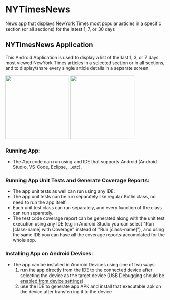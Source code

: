 # NYTimesNews
News app that displays NewYork Times most popular articles in a specific section (or all sections) for the latest 1, 7, or 30 days

## NYTimesNews Application
This Android Application is used to display a list of the last 1, 3, or 7 days most viewed NewYork Times articles in a selected section or in all sections, and to display/share every single article details in a separate screen.

<img src="https://github.com/MuhammedRefaat/NYTimesNews/blob/master/Screenshot_homepage.jpg?raw=true" width="200">  <img src="https://github.com/MuhammedRefaat/NYTimesNews/blob/master/Screenshot_newsdetails.jpg?raw=true" width="200">

### Running App:
- The App code can run using and IDE that supports Android (Android Studio, VS-Code, Eclipse, ...etc).

### Running App Unit Tests and Generate Coverage Reports:
- The app unit tests as well can run using any IDE.
- The app unit tests can be run separately like regular Kotlin class, no need to run the app itself.
- Each unit test class can run separately, and every function of the class can run separately.
- The test code coverage report can be generated along with the unit test execution using any IDE (e.g in Android Studio you can select "Run [class-name] with Coverage" instead of "Run [class-name]"), and using the same IDE you can have all the coverage reports accomolated for the whole app.
  
### Installing App on Android Devices:
- The app can be installed in Android Devices using one of two ways:
    1. run the app directly from the IDE to the connected device after selecting the device as the target device (USB Debugging should be [enabled from device settings](https://www.embarcadero.com/starthere/xe5/mobdevsetup/android/en/enabling_usb_debugging_on_an_android_device.html))
    2. use the IDE to generate app APK and install that executable apk on the device after transferring it to the device
